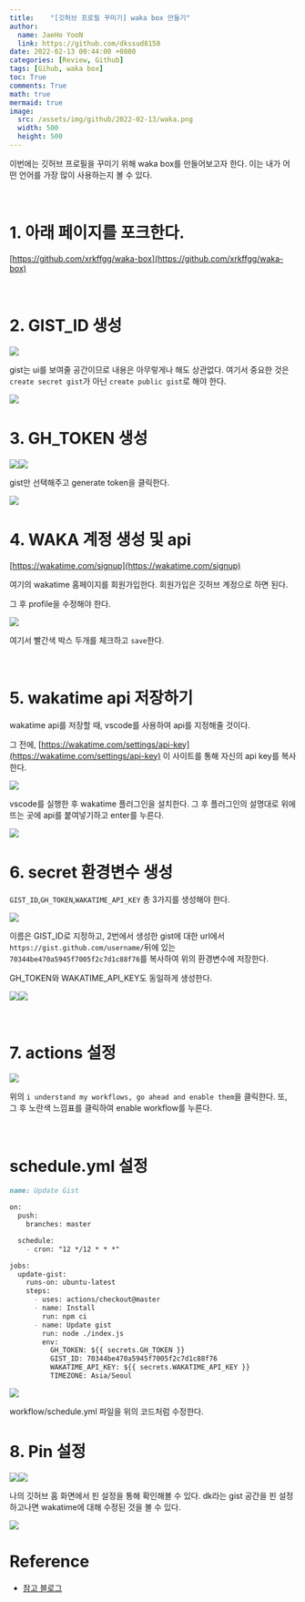 ```yaml
---
title:    "[깃허브 프로필 꾸미기] waka box 만들기"
author:
  name: JaeHo YooN
  link: https://github.com/dkssud8150
date: 2022-02-13 00:44:00 +0800
categories: [Review, Github]
tags: [Gihub, waka box]
toc: True
comments: True
math: true
mermaid: true
image:
  src: /assets/img/github/2022-02-13/waka.png
  width: 500
  height: 500
---
```


이번에는 깃허브 프로필을 꾸미기 위해 waka box를 만들어보고자 한다. 이는 내가 어떤 언어를 가장 많이 사용하는지 볼 수 있다.

<br>

# 1. 아래 페이지를 포크한다.

[https://github.com/xrkffgg/waka-box](https://github.com/xrkffgg/waka-box)

<br>

# 2. GIST_ID 생성

<img src="/assets/img/github/2022-02-13/gist.png">

gist는 ui를 보여줄 공간이므로 내용은 아무렇게나 해도 상관없다. 여기서 중요한 것은 `create secret gist`가 아닌 `create public gist`로 해야 한다.

<img src="/assets/img/github/2022-02-13/gistre.png">

<br>

# 3. GH_TOKEN 생성

<img src="/assets/img/github/2022-02-13/token1.png"><img src="/assets/img/github/2022-02-13/token2.png">

gist만 선택해주고 generate token을 클릭한다.

<img src="/assets/img/github/2022-02-13/tokenre.png">

<br>

# 4. WAKA 계정 생성 및 api

[https://wakatime.com/signup](https://wakatime.com/signup)

여기의 wakatime 홈페이지를 회원가입한다. 회원가입은 깃허브 계정으로 하면 된다.

그 후 profile을 수정해야 한다. 

<img src="/assets/img/github/2022-02-13/wa.png">

여기서 빨간색 박스 두개를 체크하고 `save`한다.

<br>

# 5. wakatime api 저장하기

wakatime api를 저장할 때, vscode를 사용하여 api를 지정해줄 것이다.

그 전에, [https://wakatime.com/settings/api-key](https://wakatime.com/settings/api-key) 이 사이트를 통해 자신의 api key를 복사한다.<br>


<img src="/assets/img/github/2022-02-13/vs.png">

vscode를 실행한 후 wakatime 플러그인을 설치한다. 그 후 플러그인의 설명대로 위에 뜨는 곳에 api를 붙여넣기하고 enter를 누른다.

<img src="/assets/img/github/2022-02-13/waapi.png">

<br>

# 6. secret 환경변수 생성

`GIST_ID`,`GH_TOKEN`,`WAKATIME_API_KEY` 총 3가지를 생성해야 한다. 

<img src="/assets/img/github/2022-02-13/gistac.png">

이름은 GIST_ID로 지정하고, 2번에서 생성한 gist에 대한 url에서 `https://gist.github.com/username/`뒤에 있는 `70344be470a5945f7005f2c7d1c88f76`를 복사하여 위의 환경변수에 저장한다.

GH_TOKEN와 WAKATIME_API_KEY도 동일하게 생성한다.

<img src="/assets/img/github/2022-02-13/tokenac.png"><img src="/assets/img/github/2022-02-13/wakaac.png">

<br>

# 7. actions 설정

<img src="/assets/img/github/2022-02-13/act.png">

위의 `i understand my workflows, go ahead and enable them`을 클릭한다. 또, 그 후 노란색 느낌표를 클릭하여 enable workflow를 누른다.

<br>

# schedule.yml 설정

```markdown
name: Update Gist

on:
  push:
    branches: master

  schedule:
    - cron: "12 */12 * * *"

jobs:
  update-gist:
    runs-on: ubuntu-latest
    steps:
      - uses: actions/checkout@master
      - name: Install
        run: npm ci
      - name: Update gist
        run: node ./index.js
        env:
          GH_TOKEN: ${{ secrets.GH_TOKEN }}
          GIST_ID: 70344be470a5945f7005f2c7d1c88f76
          WAKATIME_API_KEY: ${{ secrets.WAKATIME_API_KEY }}
          TIMEZONE: Asia/Seoul
```

<img src="/assets/img/github/2022-02-13/schedule.png">

workflow/schedule.yml 파일을 위의 코드처럼 수정한다.

# 8. Pin 설정

<img src="/assets/img/github/2022-02-13/pin.png"><img src="/assets/img/github/2022-02-13/pinned.png">

나의 깃허브 홈 화면에서 핀 설정을 통해 확인해볼 수 있다. dk라는 gist 공간을 핀 설정하고나면 wakatime에 대해 수정된 것을 볼 수 있다.

<img src="/assets/img/github/2022-02-13/waka.png">

<br>

# Reference

* [참고 블로그](https://nameless-river.tistory.com/14)
